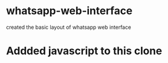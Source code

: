 # whatsapp-web-interface
created the basic layout of whatsapp web interface
# Addded javascript to this clone

